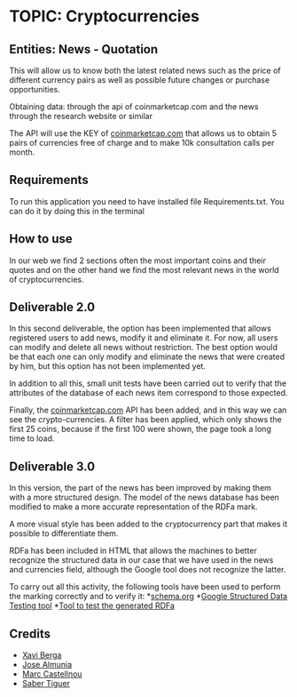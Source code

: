 __TOPIC: Cryptocurrencies__
==============================================

__Entities: News - Quotation__
-------------------

This will allow us to know both the latest related news such as the price of different currency pairs as well as possible future changes or purchase opportunities.

Obtaining data: through the api of coinmarketcap.com and the news through the research website or similar

The API will use the KEY of [coinmarketcap.com](https://coinmarketcap.com/) that allows us to obtain 5 pairs of currencies free of charge and to make 10k consultation calls per month.

__Requirements__
-------------------
To run this application you need to have installed file Requirements.txt.
You can do it by doing this in the terminal 

__How to use__
-------------------
In our web we find 2 sections often the most important coins and their quotes and on the other hand we find the most relevant news in the world of cryptocurrencies.

__Deliverable 2.0__
-------------------

In this second deliverable, the option has been implemented that allows registered users to add news, modify it and eliminate it. For now, all users can modify and delete all news without restriction. The best option would be that each one can only modify and eliminate the news that were created by him, but this option has not been implemented yet.

In addition to all this, small unit tests have been carried out to verify that the attributes of the database of each news item correspond to those expected.

Finally, the [coinmarketcap.com](https://coinmarketcap.com/) API has been added, and in this way we can see the crypto-currencies. A filter has been applied, which only shows the first 25 coins, because if the first 100 were shown, the page took a long time to load.

__Deliverable 3.0__
-------------------
In this version, the part of the news has been improved by making them with a more structured design. The model of the news database has been modified to make a more accurate representation of the RDFa mark.

A more visual style has been added to the cryptocurrency part that makes it possible to differentiate them.

RDFa has been included in HTML that allows the machines to better recognize the structured data in our case that we have used in the news and currencies field, although the Google tool does not recognize the latter.

To carry out all this activity, the following tools have been used to perform the marking correctly and to verify it:
*[schema.org](https://schema.org/)
*[Google Structured Data Testing tool](https://search.google.com/structured-data/testing-tool)
*[Tool to test the generated RDFa](http://rdfa.info/play/)

__Credits__
-------------------
* [Xavi Berga](https://github.com/xaps97)
* [Jose Almunia](https://github.com/jokerarm96)
* [Marc Castellnou](https://github.com/MarCastellnou) 
* [Saber Tiguer](https://github.com/stiguer)

